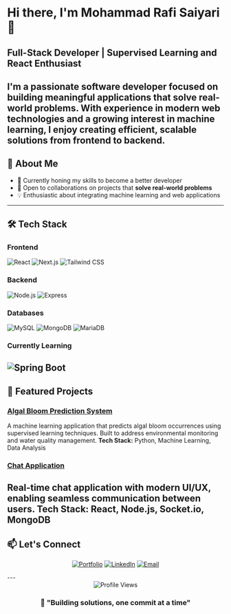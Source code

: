 # Hi there, I'm Mohammad Rafi Saiyari 👋
## Full-Stack Developer | Supervised Learning and React Enthusiast
I'm a passionate software developer focused on building meaningful applications that solve real-world problems. With experience in modern web technologies and a growing interest in machine learning, I enjoy creating efficient, scalable solutions from frontend to backend.
---
## 🚀 About Me
- 🔭 Currently honing my skills to become a better developer
- 🤝 Open to collaborations on projects that **solve real-world problems**
- 💡 Enthusiastic about integrating machine learning and web applications
---
## 🛠️ Tech Stack
### Frontend
![React](https://img.shields.io/badge/React-20232A?style=for-the-badge&logo=react&logoColor=61DAFB)
![Next.js](https://img.shields.io/badge/Next.js-000000?style=for-the-badge&logo=next.js&logoColor=white)
![Tailwind CSS](https://img.shields.io/badge/Tailwind_CSS-38B2AC?style=for-the-badge&logo=tailwind-css&logoColor=white)
### Backend
![Node.js](https://img.shields.io/badge/Node.js-339933?style=for-the-badge&logo=node.js&logoColor=white)
![Express](https://img.shields.io/badge/Express-000000?style=for-the-badge&logo=express&logoColor=white)
### Databases
![MySQL](https://img.shields.io/badge/MySQL-4479A1?style=for-the-badge&logo=mysql&logoColor=white)
![MongoDB](https://img.shields.io/badge/MongoDB-47A248?style=for-the-badge&logo=mongodb&logoColor=white)
![MariaDB](https://img.shields.io/badge/MariaDB-003545?style=for-the-badge&logo=mariadb&logoColor=white)
### Currently Learning
![Spring Boot](https://img.shields.io/badge/Spring_Boot-6DB33F?style=for-the-badge&logo=spring-boot&logoColor=white)
---
## 🌟 Featured Projects
### [Algal Bloom Prediction System](https://github.com/rafisaiyari/algal-bloom-prediction-system)
A machine learning application that predicts algal bloom occurrences using supervised learning techniques. Built to address environmental monitoring and water quality management.
**Tech Stack:** Python, Machine Learning, Data Analysis
### [Chat Application](https://github.com/rafisaiyari/chatapp)
Real-time chat application with modern UI/UX, enabling seamless communication between users.
**Tech Stack:** React, Node.js, Socket.io, MongoDB
---
## 📫 Let's Connect
<div align="center">
  
[![Portfolio](https://img.shields.io/badge/Portfolio-000000?style=for-the-badge&logo=vercel&logoColor=white)](https://portfolio-saiyari.vercel.app/)
[![LinkedIn](https://img.shields.io/badge/LinkedIn-0077B5?style=for-the-badge&logo=linkedin&logoColor=white)](https://www.linkedin.com/in/mohammad-rafi-saiyari-119867227/)
[![Email](https://img.shields.io/badge/Email-D14836?style=for-the-badge&logo=gmail&logoColor=white)](mailto:rafisaiyari0814@gmail.com)
</div>
---
<div align="center">
  <img src="https://komarev.com/ghpvc/?username=rafisaiyari&color=blueviolet&style=flat-square&label=Profile+Views" alt="Profile Views"/>
</div>
<div align="center">
  
### 💬 "Building solutions, one commit at a time"
</div>
